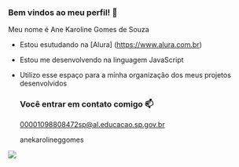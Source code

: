 ### Bem vindos ao meu perfil! 🐻

Meu nome é Ane Karoline Gomes de Souza

- Estou esutudando na [Alura] (https://www.alura.com.br)
- Estou me desenvolvendo na linguagem JavaScript
- Utilizo esse espaço para a minha organização dos meus projetos desenvolvidos

  ### Você entrar em contato comigo 📫

  00001098808472sp@al.educacao.sp.gov.br

  anekarolineggomes

![](https://tenor.com/pt-BR/view/bubu-dudu-bubu-dudu-bear-panda-gif-2132781642126111018)
